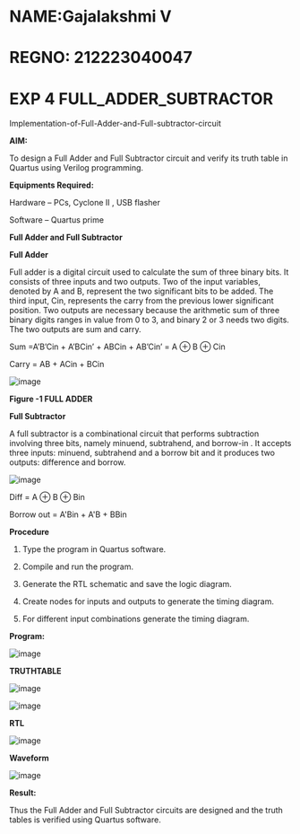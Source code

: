 # NAME:Gajalakshmi V
# REGNO: 212223040047
# EXP 4 FULL_ADDER_SUBTRACTOR

Implementation-of-Full-Adder-and-Full-subtractor-circuit

**AIM:**

To design a Full Adder and Full Subtractor circuit and verify its truth table in Quartus using Verilog programming.

**Equipments Required:**

Hardware – PCs, Cyclone II , USB flasher

Software – Quartus prime

**Full Adder and Full Subtractor**

**Full Adder**

Full adder is a digital circuit used to calculate the sum of three binary bits. It consists of three inputs and two outputs. Two of the input variables, denoted by A and B, represent the two significant bits to be added. The third input, Cin, represents the carry from the previous lower significant position. Two outputs are necessary because the arithmetic sum of three binary digits ranges in value from 0 to 3, and binary 2 or 3 needs two digits. The two outputs are sum and carry.

Sum =A’B’Cin + A’BCin’ + ABCin + AB’Cin’ = A ⊕ B ⊕ Cin 

Carry = AB + ACin + BCin

![image](https://github.com/naavaneetha/FULL_ADDER_SUBTRACTOR/assets/154305477/0f30ba51-5ffb-4198-845f-18e054f675e7)

**Figure -1 FULL ADDER**

**Full Subtractor**

A full subtractor is a combinational circuit that performs subtraction involving three bits, namely minuend, subtrahend, and borrow-in . It accepts three inputs: minuend, subtrahend and a borrow bit and it produces two outputs: difference and borrow.

![image](https://github.com/naavaneetha/FULL_ADDER_SUBTRACTOR/assets/154305477/02b24f51-ab51-4304-9ad6-7b81ffc1ead5)

Diff = A ⊕ B ⊕ Bin 

Borrow out = A'Bin + A'B + BBin

**Procedure**

1.	Type the program in Quartus software.

2.	Compile and run the program.

3.	Generate the RTL schematic and save the logic diagram.

4.	Create nodes for inputs and outputs to generate the timing diagram.

5.	For different input combinations generate the timing diagram.



**Program:**

![image](https://github.com/user-attachments/assets/757fc223-a773-4fe1-9bc1-0c960a93248a)

**TRUTHTABLE**

![image](https://github.com/user-attachments/assets/7a090a19-e76d-4284-ac53-3fb7645767f7)

![image](https://github.com/user-attachments/assets/78a262a0-ab01-49f4-a98b-e65a1aa074ec)

**RTL**

![image](https://github.com/user-attachments/assets/2d6ada3a-7882-48f7-ad3b-379cb4550b1f)



**Waveform**

![image](https://github.com/user-attachments/assets/944bfec1-e456-4da9-8313-a7dd466eabd1)


**Result:**

Thus the Full Adder and Full Subtractor circuits are designed and the truth tables is verified using Quartus software.



